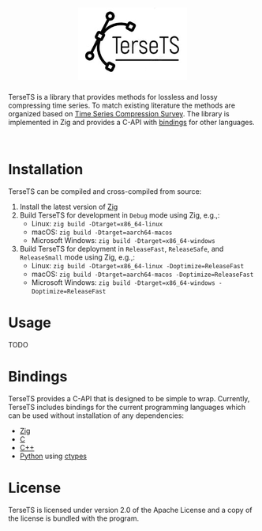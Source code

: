 <h1 align="center">
  <img src="docs/tersets.jpg" alt="Neovim">
</h1>

TerseTS is a library that provides methods for lossless and lossy compressing time series. To match existing literature the methods are organized based on [Time Series Compression Survey](https://dl.acm.org/doi/10.1145/3560814). The library is implemented in Zig and provides a C-API with [bindings](#Installation) for other languages.

<br clear="left"/>

# Installation
TerseTS can be compiled and cross-compiled from source:
1. Install the latest version of [Zig](https://ziglang.org/)
2. Build TerseTS for development in `Debug` mode using Zig, e.g.,:
   - Linux: `zig build -Dtarget=x86_64-linux`
   - macOS: `zig build -Dtarget=aarch64-macos`
   - Microsoft Windows: `zig build -Dtarget=x86_64-windows`
3. Build TerseTS for deployment in `ReleaseFast`, `ReleaseSafe`, and `ReleaseSmall` mode using Zig, e.g.,:
   - Linux: `zig build -Dtarget=x86_64-linux -Doptimize=ReleaseFast`
   - macOS: `zig build -Dtarget=aarch64-macos -Doptimize=ReleaseFast`
   - Microsoft Windows: `zig build -Dtarget=x86_64-windows -Doptimize=ReleaseFast`

# Usage
TODO

# Bindings
TerseTS provides a C-API that is designed to be simple to wrap. Currently, TerseTS includes bindings for the current programming languages which can be used without installation of any dependencies:
- [Zig](tersets/capi.zig)
- [C](tersets/capi.zig)
- [C++](tersets/capi.zig)
- [Python](bindings/tersets.py) using [ctypes](https://docs.python.org/3/library/ctypes.html)

# License
TerseTS is licensed under version 2.0 of the Apache License and a copy of the license is bundled with the program.